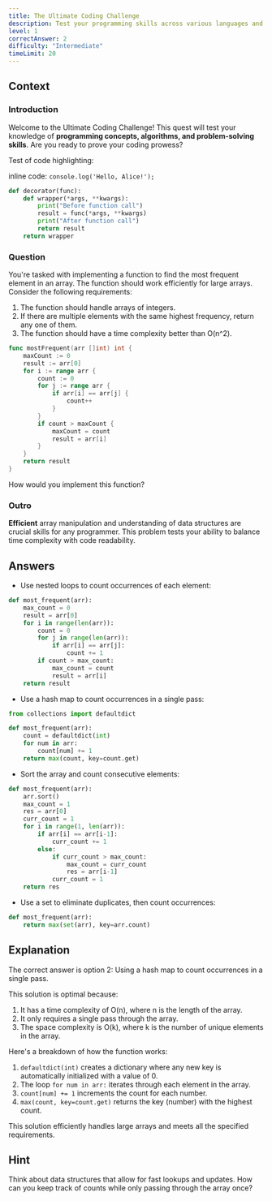 ```yaml
---
title: The Ultimate Coding Challenge
description: Test your programming skills across various languages and concepts!
level: 1
correctAnswer: 2
difficulty: "Intermediate"
timeLimit: 20
---
```


## Context

### Introduction

Welcome to the Ultimate Coding Challenge! This quest will test your knowledge of **programming concepts, algorithms, and problem-solving skills**. Are you ready to prove your coding prowess?

Test of code highlighting:

inline code: `console.log('Hello, Alice!');`

```python
def decorator(func):
    def wrapper(*args, **kwargs):
        print("Before function call")
        result = func(*args, **kwargs)
        print("After function call")
        return result
    return wrapper
```

### Question

You're tasked with implementing a function to find the most frequent element in an array. The function should work efficiently for large arrays. Consider the following requirements:

1. The function should handle arrays of integers.
2. If there are multiple elements with the same highest frequency, return any one of them.
3. The function should have a time complexity better than O(n^2).

```go
func mostFrequent(arr []int) int {
    maxCount := 0
    result := arr[0]
    for i := range arr {
        count := 0
        for j := range arr {
            if arr[i] == arr[j] {
                count++
            }
        }
        if count > maxCount {
            maxCount = count
            result = arr[i]
        }
    }
    return result
}
```

How would you implement this function?

### Outro

__Efficient__ array manipulation and understanding of data structures are crucial skills for any programmer. This problem tests your ability to balance time complexity with code readability.

## Answers

- Use nested loops to count occurrences of each element:

```python
def most_frequent(arr):
    max_count = 0
    result = arr[0]
    for i in range(len(arr)):
        count = 0
        for j in range(len(arr)):
            if arr[i] == arr[j]:
                count += 1
        if count > max_count:
            max_count = count
            result = arr[i]
    return result
```

- Use a hash map to count occurrences in a single pass:

```python
from collections import defaultdict

def most_frequent(arr):
    count = defaultdict(int)
    for num in arr:
        count[num] += 1
    return max(count, key=count.get)
```

- Sort the array and count consecutive elements:

```python
def most_frequent(arr):
    arr.sort()
    max_count = 1
    res = arr[0]
    curr_count = 1
    for i in range(1, len(arr)):
        if arr[i] == arr[i-1]:
            curr_count += 1
        else:
            if curr_count > max_count:
                max_count = curr_count
                res = arr[i-1]
            curr_count = 1
    return res
```

- Use a set to eliminate duplicates, then count occurrences:

```python
def most_frequent(arr):
    return max(set(arr), key=arr.count)
```

## Explanation

The correct answer is option 2: Using a hash map to count occurrences in a single pass.

This solution is optimal because:

1. It has a time complexity of O(n), where n is the length of the array.
2. It only requires a single pass through the array.
3. The space complexity is O(k), where k is the number of unique elements in the array.

Here's a breakdown of how the function works:

1. `defaultdict(int)` creates a dictionary where any new key is automatically initialized with a value of 0.
2. The loop `for num in arr:` iterates through each element in the array.
3. `count[num] += 1` increments the count for each number.
4. `max(count, key=count.get)` returns the key (number) with the highest count.

This solution efficiently handles large arrays and meets all the specified requirements.

## Hint

Think about data structures that allow for fast lookups and updates. How can you keep track of counts while only passing through the array once?
